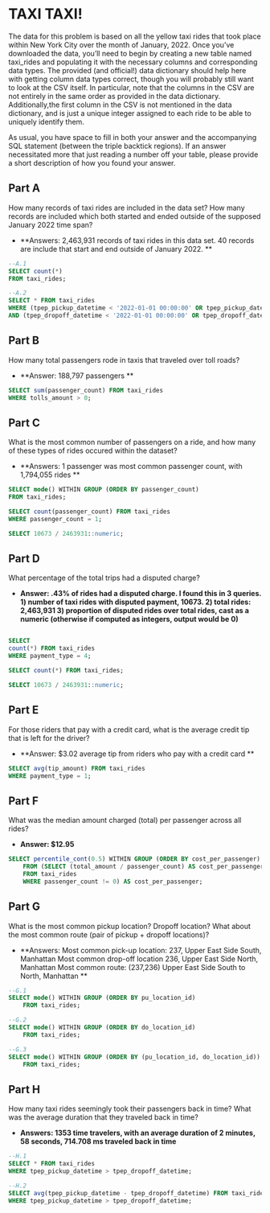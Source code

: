 # TAXI TAXI! 

The data for this problem is based on all the yellow taxi rides that took place within New York City over the month of January, 2022. Once you’ve downloaded the data,
you’ll need to begin by creating a new table named taxi_rides and populating it with the necessary columns and corresponding data types. The provided (and official!) data dictionary should help here with getting column data types correct, though you will probably still want to look at the CSV itself. In particular, note that the columns in the
CSV are not entirely in the same order as provided in the data dictionary. Additionally,the first column in the CSV is not mentioned in the data dictionary, and is just a unique integer assigned to each ride to be able to uniquely identify them.

As usual, you have space to fill in both your answer and the accompanying SQL statement (between the triple backtick regions). If an answer necessitated more that just reading a number off your table, please provide a short description of how you found your answer.

## Part A

How many records of taxi rides are included in the data set? How many records
are included which both started and ended outside of the supposed January 2022
time span? 

- **Answers: 2,463,931 records of taxi rides in this data set. 40 records are include that start and end outside of January 2022. **
```sql
--A.1
SELECT count(*)
FROM taxi_rides; 

--A.2
SELECT * FROM taxi_rides 
WHERE (tpep_pickup_datetime < '2022-01-01 00:00:00' OR tpep_pickup_datetime >= '2022-02-01 00:00:00') 
AND (tpep_dropoff_datetime < '2022-01-01 00:00:00' OR tpep_dropoff_datetime >= '2022-02-01 00:00:00');
```

## Part B

How many total passengers rode in taxis that traveled over toll roads?

- **Answer: 188,797 passengers **
```sql
SELECT sum(passenger_count) FROM taxi_rides 
WHERE tolls_amount > 0; 
```

## Part C

What is the most common number of passengers on a ride, and how many of these
types of rides occured within the dataset?

- **Answers: 1 passenger was most common passenger count, with 1,794,055 rides **
```sql
SELECT mode() WITHIN GROUP (ORDER BY passenger_count)
FROM taxi_rides; 

SELECT count(passenger_count) FROM taxi_rides
WHERE passenger_count = 1;

SELECT 10673 / 2463931::numeric;  
```

## Part D

What percentage of the total trips had a disputed charge?

- **Answer: .43% of rides had a disputed charge. I found this in 3 queries. 1) number of taxi rides with disputed payment, 10673. 2) total rides: 2,463,931 3) proportion of disputed rides over total rides, cast as a numeric (otherwise if computed as integers, output would be 0)**

```sql

SELECT 
count(*) FROM taxi_rides
WHERE payment_type = 4;

SELECT count(*) FROM taxi_rides; 

SELECT 10673 / 2463931::numeric; 

```

## Part E

For those riders that pay with a credit card, what is the average credit tip that is
left for the driver?

- **Answer: $3.02 average tip from riders who pay with a credit card **
```sql
SELECT avg(tip_amount) FROM taxi_rides 
WHERE payment_type = 1;
```

## Part F 

What was the median amount charged (total) per passenger across all rides?

- **Answer: $12.95**
```sql
SELECT percentile_cont(0.5) WITHIN GROUP (ORDER BY cost_per_passenger) 
    FROM (SELECT (total_amount / passenger_count) AS cost_per_passenger 
    FROM taxi_rides
    WHERE passenger_count != 0) AS cost_per_passenger;   

```

## Part G

What is the most common pickup location? Dropoff location? What about the
most common route (pair of pickup + dropoff locations)?

- **Answers: Most common pick-up location: 237, Upper East Side South, Manhattan
			 Most common drop-off location 236, Upper East Side North, Manhattan
			 Most common route: (237,236) Upper East Side South to North, Manhattan 
			 **
```sql 
--G.1
SELECT mode() WITHIN GROUP (ORDER BY pu_location_id)
    FROM taxi_rides; 

--G.2
SELECT mode() WITHIN GROUP (ORDER BY do_location_id)
    FROM taxi_rides; 

--G.3
SELECT mode() WITHIN GROUP (ORDER BY (pu_location_id, do_location_id))
    FROM taxi_rides; 
```

## Part H

How many taxi rides seemingly took their passengers back
in time? What was the average duration that they traveled back in time?

- **Answers: 1353 time travelers, with an average duration of 2 minutes, 58 seconds, 714.708 ms traveled back in time**

```sql
--H.1
SELECT * FROM taxi_rides
WHERE tpep_pickup_datetime > tpep_dropoff_datetime;

--H.2
SELECT avg(tpep_pickup_datetime - tpep_dropoff_datetime) FROM taxi_rides
WHERE tpep_pickup_datetime > tpep_dropoff_datetime;

```

